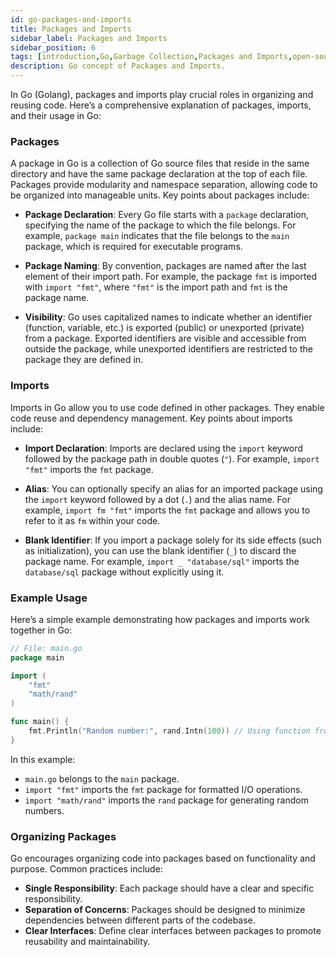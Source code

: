 ```yaml
---
id: go-packages-and-imports
title: Packages and Imports
sidebar_label: Packages and Imports
sidebar_position: 6
tags: [introduction,Go,Garbage Collection,Packages and Imports,open-source,Types and Interfaces,programming language]
description: Go concept of Packages and Imports.
---
```


In Go (Golang), packages and imports play crucial roles in organizing and reusing code. Here’s a comprehensive explanation of packages, imports, and their usage in Go:

### Packages

A package in Go is a collection of Go source files that reside in the same directory and have the same package declaration at the top of each file. Packages provide modularity and namespace separation, allowing code to be organized into manageable units. Key points about packages include:

- **Package Declaration**: Every Go file starts with a `package` declaration, specifying the name of the package to which the file belongs. For example, `package main` indicates that the file belongs to the `main` package, which is required for executable programs.

- **Package Naming**: By convention, packages are named after the last element of their import path. For example, the package `fmt` is imported with `import "fmt"`, where `"fmt"` is the import path and `fmt` is the package name.

- **Visibility**: Go uses capitalized names to indicate whether an identifier (function, variable, etc.) is exported (public) or unexported (private) from a package. Exported identifiers are visible and accessible from outside the package, while unexported identifiers are restricted to the package they are defined in.

### Imports

Imports in Go allow you to use code defined in other packages. They enable code reuse and dependency management. Key points about imports include:

- **Import Declaration**: Imports are declared using the `import` keyword followed by the package path in double quotes (`"`). For example, `import "fmt"` imports the `fmt` package.

- **Alias**: You can optionally specify an alias for an imported package using the `import` keyword followed by a dot (`.`) and the alias name. For example, `import fm "fmt"` imports the `fmt` package and allows you to refer to it as `fm` within your code.

- **Blank Identifier**: If you import a package solely for its side effects (such as initialization), you can use the blank identifier (`_`) to discard the package name. For example, `import _ "database/sql"` imports the `database/sql` package without explicitly using it.

### Example Usage

Here’s a simple example demonstrating how packages and imports work together in Go:

```go
// File: main.go
package main

import (
    "fmt"
    "math/rand"
)

func main() {
    fmt.Println("Random number:", rand.Intn(100)) // Using function from the rand package
}
```

In this example:
- `main.go` belongs to the `main` package.
- `import "fmt"` imports the `fmt` package for formatted I/O operations.
- `import "math/rand"` imports the `rand` package for generating random numbers.

### Organizing Packages

Go encourages organizing code into packages based on functionality and purpose. Common practices include:
- **Single Responsibility**: Each package should have a clear and specific responsibility.
- **Separation of Concerns**: Packages should be designed to minimize dependencies between different parts of the codebase.
- **Clear Interfaces**: Define clear interfaces between packages to promote reusability and maintainability.
 